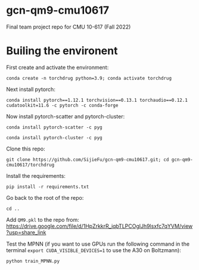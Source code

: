 # gcn-qm9-cmu10617
Final team project repo for CMU 10-617 (Fall 2022)
# Builing the environent
First create and activate the environment: 

`conda create -n torchdrug python=3.9; conda activate torchdrug`

Next install pytorch: 

`conda install pytorch==1.12.1 torchvision==0.13.1 torchaudio==0.12.1 cudatoolkit=11.6 -c pytorch -c conda-forge`

Now install pytorch-scatter and pytorch-cluster: 

`conda install pytorch-scatter -c pyg`

`conda install pytorch-cluster -c pyg`

Clone this repo: 

`git clone https://github.com/SijieFu/gcn-qm9-cmu10617.git; cd gcn-qm9-cmu10617/torchdrug`

Install the requirements: 

`pip install -r requirements.txt`

Go back to the root of the repo: 

`cd ..`

Add `QM9.pkl` to the repo from: https://drive.google.com/file/d/1HpZrkkrR_iqbTLPCOglJh9lsxfc7qYVM/view?usp=share_link

Test the MPNN (if you want to use GPUs run the following command in the terminal `export CUDA_VISIBLE_DEVICES=1` to use the A30 on Boltzmann): 

`python train_MPNN.py`
